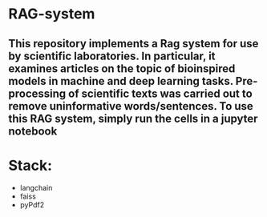 # RAG-system
## This repository implements a Rag system for use by scientific laboratories. In particular, it examines articles on the topic of bioinspired models in machine and deep learning tasks. Pre-processing of scientific texts was carried out to remove uninformative words/sentences. To use this RAG system, simply run the cells in a jupyter notebook
# Stack:
- langchain
- faiss
- pyPdf2

